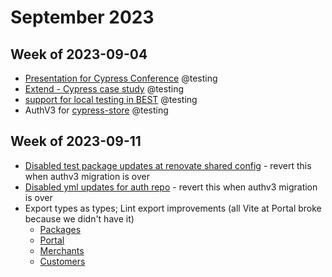 # September 2023

## Week of 2023-09-04

- [Presentation for Cypress Conference](https://slides.com/muratozcan/adopting-cyct-in-your-org) @testing
- [Extend - Cypress case study](https://docs.google.com/document/d/1-a9xhV86OhKu8nlOejqfhFBdjVt_1EEC6mWhzpYRt4s/edit#heading=h.bm5hhsdowsen) @testing
- [support for local testing in BEST](https://github.com/helloextend/backend-service-template/pull/673) @testing
- AuthV3 for [cypress-store](https://github.com/helloextend/cypress-store/pull/177) @testing

## Week of 2023-09-11

* [Disabled test package updates at renovate shared config](https://github.com/helloextend/renovate-shared-config/pull/64) - revert this when authv3 migration is over 
* [Disabled yml updates for auth repo](https://github.com/helloextend/devx/pull/476/files) - revert this when authv3 migration is over
* Export types as types; Lint export improvements (all Vite at Portal broke because we didn't have it)
  * [Packages](https://github.com/helloextend/client/pull/6941)
  * [Portal](https://github.com/helloextend/client/pull/6943)
  * [Merchants](https://github.com/helloextend/client/pull/6947)
  * [Customers](https://github.com/orgs/helloextend/teams/customers-app-approvers)

